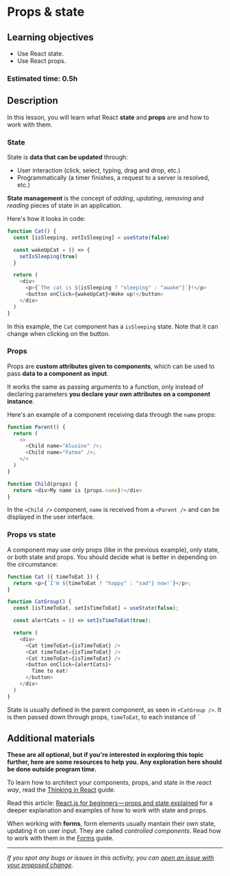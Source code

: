 # Props & state

## Learning objectives

- Use React state.
- Use React props.

### Estimated time: 0.5h

## Description

In this lesson, you will learn what React **state** and **props** are and how to work with them.

### State

State is **data that can be updated** through:

- User interaction (click, select, typing, drag and drop, etc.)
- Programmatically (a timer finishes, a request to a server is resolved, etc.)

**State management** is the concept of _adding_, _updating_, _removing_ and _reading_ pieces of state in an application.

Here's how it looks in code:

```javascript
function Cat() {
  const [isSleeping, setIsSleeping] = useState(false)

  const wakeUpCat = () => {
    setIsSleeping(true)
  }

  return (
    <div>
      <p>{`The cat is ${isSleeping ? "sleeping" : "awake"}`}!</p>
      <button onClick={wakeUpCat}>Wake up!</button>
    </div>
  )
}
```

In this example, the `Cat` component has a `isSleeping` state. Note that it can change when clicking on the button.

### Props

Props are **custom attributes given to components**, which can be used to pass **data to a component as input**.

It works the same as passing arguments to a function, only instead of declaring parameters **you declare your own attributes on a component instance**.

Here's an example of a component receiving data through the `name` props:

```javascript
function Parent() {
  return (
    <>
      <Child name="Alusine" />;
      <Child name="Fatma" />;
    </>
  )
}

function Child(props) {
  return <div>My name is {props.name}!</div>
}
```

In the `<Child />` component, `name` is received from a `<Parent />` and can be displayed in the user interface.

### Props vs state

A component may use only props (like in the previous example), only state, or both state and props. You should decide what is better in depending on the circumstance:

```javascript
function Cat ({ timeToEat }) {
  return <p>{`I'm ${timeToEat ? "happy" : "sad"} now!`}</p>;
} 

function CatGroup() {
  const [isTimeToEat, setIsTimeToEat] = useState(false);

  const alertCats = () => setIsTimeToEat(true);

  return (
    <div>
      <Cat timeToEat={isTimeToEat} />
      <Cat timeToEat={isTimeToEat} />
      <Cat timeToEat={isTimeToEat} />
      <button onClick={alertCats}>
        Time to eat!
      </button>
    </div>
  )
}
```

State is usually defined in the parent component, as seen in `<CatGroup />`. It is then passed down through props, `timeToEat`, to each instance of `<Cat />

## Additional materials

**These are all optional, but if you're interested in exploring this topic further, here are some resources to help you. Any exploration here should be done outside program time.**

To learn how to architect your components, props, and state in the _react way_, read the [Thinking in React](https://reactjs.org/docs/thinking-in-react.html) guide.

Read this article: [React.js for beginners — props and state explained](https://www.freecodecamp.org/news/react-js-for-beginners-props-state-explained/) for a deeper explanation and examples of how to work with state and props.

When working with **forms**, form elements usually mantain their own state, updating it on user input. They are called _controlled components_. Read how to work with them in the [Forms](https://reactjs.org/docs/forms.html) guide.

---

_If you spot any bugs or issues in this activity, you can [open an issue with your proposed change](https://github.com/microverseinc/curriculum-transversal-skills/blob/main/git-github/articles/open_issue.md)._
